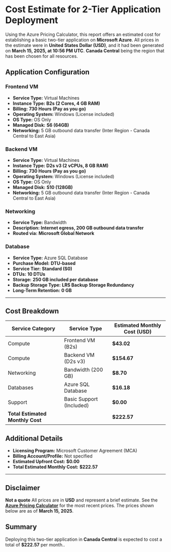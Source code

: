 # Cost Estimate for 2-Tier Application Deployment

Using the Azure Pricing Calculator, this report offers an estimated cost for establishing a basic two-tier application on **Microsoft Azure**. All prices in the estimate were in **United States Dollar (USD)**, and it had been generated on **March 15, 2025, at 10:56 PM UTC**. **Canada Central** being the region that has been chosen for all resources.

## **Application Configuration**
### **Frontend VM**
- **Service Type:** Virtual Machines
- **Instance Type:** **B2s (2 Cores, 4 GB RAM)**
- **Billing:** **730 Hours (Pay as you go)**
- **Operating System:** Windows (License included)
- **OS Type:** OS Only
- **Managed Disk:** **S6 (64GB)**
- **Networking:** 5 GB outbound data transfer (Inter Region - Canada Central to East Asia)

### **Backend VM**
- **Service Type:** Virtual Machines
- **Instance Type:** **D2s v3 (2 vCPUs, 8 GB RAM)**
- **Billing:** **730 Hours (Pay as you go)**
- **Operating System:** Windows (License included)
- **OS Type:** OS Only
- **Managed Disk:** **S10 (128GB)**
- **Networking:** 5 GB outbound data transfer (Inter Region - Canada Central to East Asia)

### **Networking**
- **Service Type:** Bandwidth
- **Description:** **Internet egress, 200 GB outbound data transfer**
- **Routed via:** **Microsoft Global Network**

### **Database**
- **Service Type:** Azure SQL Database
- **Purchase Model:** **DTU-based**
- **Service Tier:** **Standard (S0)**
- **DTUs:** **10 DTUs**
- **Storage:** **250 GB included per database**
- **Backup Storage Type:** **LRS Backup Storage Redundancy**
- **Long-Term Retention:** **0 GB**

---

## **Cost Breakdown**
| Service Category | Service Type         | Estimated Monthly Cost (USD) |
|-----------------|----------------------|------------------------------|
| Compute        | Frontend VM (B2s)     | **$43.02**                   |
| Compute        | Backend VM (D2s v3)   | **$154.67**                   |
| Networking     | Bandwidth (200 GB)    | **$8.70**                     |
| Databases      | Azure SQL Database    | **$16.18**                    |
| Support       | Basic Support (Included) | **$0.00**                    |
| **Total Estimated Monthly Cost** |  | **$222.57**                   |

## **Additional Details**
- **Licensing Program:** Microsoft Customer Agreement (MCA)
- **Billing Account/Profile:** Not specified
- **Estimated Upfront Cost:** **$0.00**
- **Total Estimated Monthly Cost:** **$222.57**

---

## **Disclaimer**
**Not a quote** All prices are in **USD** and represent a brief estimate. 
See the **[Azure Pricing Calculator](https://azure.microsoft.com/pricing/calculator/)** for the most recent prices. 
The prices shown below are as of **March 15, 2025**.

## **Summary**
Deploying this two-tier application in **Canada Central** is expected to cost a total of **$222.57** per month..

